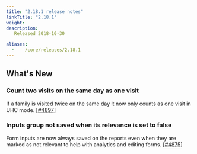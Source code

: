 ```yaml
---
title: "2.18.1 release notes"
linkTitle: "2.18.1"
weight:
description: 
   Released 2018-10-30

aliases:
  -    /core/releases/2.18.1
---
```


## What's New

### Count two visits on the same day as one visit

If a family is visited twice on the same day it now only counts as one visit in UHC mode. [[#4897](https://github.com/medic/cht-core/issues/4897)]

### Inputs group not saved when its relevance is set to false

Form inputs are now always saved on the reports even when they are marked as not relevant to help with analytics and editing forms. [[#4875](https://github.com/medic/cht-core/issues/4875)]
